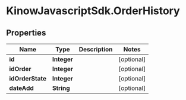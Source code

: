 # KinowJavascriptSdk.OrderHistory

## Properties
Name | Type | Description | Notes
------------ | ------------- | ------------- | -------------
**id** | **Integer** |  | [optional] 
**idOrder** | **Integer** |  | [optional] 
**idOrderState** | **Integer** |  | [optional] 
**dateAdd** | **String** |  | [optional] 


